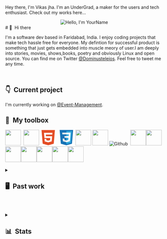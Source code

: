Hey there, I'm Vikas jha. I'm an UnderGrad, a maker for the users and tech enthusiast. Check out my works here...
<div align="center"><img src="https://readme-typing-svg.herokuapp.com?font=VT323&weight=400&size=40&pause=1000&color=FFFFFFFF&background=000000FF&center=true&width=1100&height=75&lines=Hello+I'm+Vikas+Jha...;An+aspiring+Dev" alt="Hello, I'm YourName"></div>
# 👋 &nbsp;Hi there

I'm a software dev based in Faridabad, India. I enjoy coding projects that make tech hassle free for everyone. My defintion for successful product is something that just gets embedded into muscle meory of user.I am deeply into stories, movies, shows,books, poetry and obviously Linux and open source. You can find me on Twitter [@Dominusteleios](https://twitter.com/dominusteleios). Feel free to tweet me any time.

&nbsp;

## 👇 &nbsp;Current project

I'm currently working on [@Event-Management](https://github.com/vijha742/Event-Management-project).
&nbsp;
## 🧰 &nbsp;My toolbox

<img src="https://cdn.jsdelivr.net/gh/devicons/devicon@latest/icons/sqlite/sqlite-original.svg" width="50" height="50"/> &nbsp;<img src="https://cdn.jsdelivr.net/gh/devicons/devicon@latest/icons/java/java-original.svg" width="50" height="50"/>&nbsp;<img  src="https://raw.githubusercontent.com/devicons/devicon/1119b9f84c0290e0f0b38982099a2bd027a48bf1/icons/html5/html5-plain.svg" alt="HTML5" width="50" height="50"/> &nbsp;<img  src="https://raw.githubusercontent.com/devicons/devicon/1119b9f84c0290e0f0b38982099a2bd027a48bf1/icons/css3/css3-original.svg" alt="CSS3" width="50" height="50"/>&nbsp;<img src="https://cdn.jsdelivr.net/gh/devicons/devicon@latest/icons/linux/linux-original.svg" width="50" height="50"/>&nbsp;<img src="https://cdn.jsdelivr.net/gh/devicons/devicon@latest/icons/neovim/neovim-original.svg" width="50" height="50"/>&nbsp;<img  src="https://github.com/CyrisXD/CyrisXD/raw/master/assets/Github.png" alt="Github"/> &nbsp;<img src="https://cdn.jsdelivr.net/gh/devicons/devicon@latest/icons/python/python-original.svg" width="50" height="50"/><img src="https://cdn.jsdelivr.net/gh/devicons/devicon@latest/icons/bash/bash-original.svg" width="50" height="50"/>&nbsp;<img src="https://cdn.jsdelivr.net/gh/devicons/devicon@latest/icons/git/git-plain.svg" width="50" height="50"/><img src="https://cdn.jsdelivr.net/gh/devicons/devicon@latest/icons/spring/spring-original-wordmark.svg" width="50" height="50"/><img src="https://cdn.jsdelivr.net/gh/devicons/devicon@latest/icons/postman/postman-plain.svg" width="50" height="50"/><img src="https://cdn.jsdelivr.net/gh/devicons/devicon@latest/icons/postgresql/postgresql-plain-wordmark.svg" width="50" height="50"/><img src="https://cdn.jsdelivr.net/gh/devicons/devicon@latest/icons/supabase/supabase-original.svg" width="50" height="50"/>
&nbsp;
<details>
  <summary>
    <h2>
      🖥 &nbsp;Past work
    </h2>
  </summary>
  <img src="https://github-readme-stats.vercel.app/api/pin/?username=Vijha742&repo=TaskMate&bg_color=0d1116&title_color=ce09ec&text_color=a4aacb&icon_color=007ec6">
<img src="https://github-readme-stats.vercel.app/api/pin/?username=Vijha742&repo=Java_MOOC&bg_color=0d1116&title_color=ce09ec&text_color=a4aacb&icon_color=007ec6">
  <img src="https://github-readme-stats.vercel.app/api/pin/?username=Vijha742&repo=Event-Management-project&bg_color=0d1116&title_color=ce09ec&text_color=a4aacb&icon_color=007ec6">
</details>

&nbsp;
<details>
  <summary>
    <h2>
      📊 &nbsp;Stats
    </h2>
  </summary>
  <img src="https://github-readme-stats.vercel.app/api?username=vijha742&theme=tokyonight&show_icons=true&hide_border=true&count_private=true">
<img src="https://github-readme-streak-stats.herokuapp.com/?user=vijha742&theme=tokyonight&hide_border=true">
</details>
